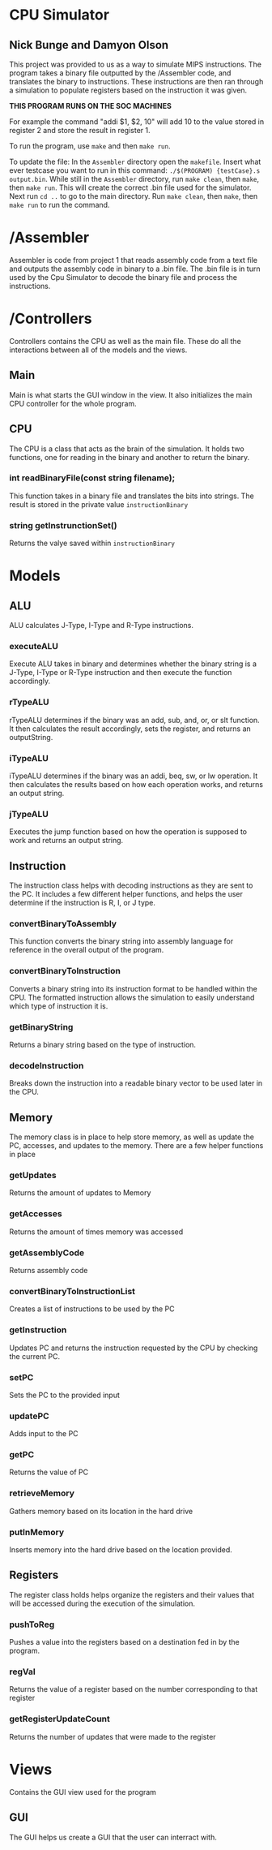 # CPU Simulator
## Nick Bunge and Damyon Olson

This project was provided to us as a way to simulate MIPS instructions. The program takes a binary file outputted by the /Assembler code, and translates the binary to instructions. These instructions are then ran through a simulation to populate registers based on the instruction it was given.

**THIS PROGRAM RUNS ON THE SOC MACHINES**

For example the command "addi $1, $2, 10" will add 10 to the value stored in register 2 and store the result in register 1.

To run the program, use `make` and then `make run`.

To update the file:
    In the `Assembler` directory open the `makefile`. Insert what ever testcase you want to run in this command: `./$(PROGRAM) {testCase}.s output.bin`. While still in the `Assembler` directory, run `make clean`, then `make`, then `make run`. This will create the correct .bin file used for the simulator. Next run `cd ..` to go to the main directory. Run `make clean`, then `make`, then `make run` to run the command. 

# /Assembler
Assembler is code from project 1 that reads assembly code from a text file and outputs the assembly code in binary to a .bin file. The .bin file is in turn used by the Cpu Simulator to decode the binary file and process the instructions.

# /Controllers
Controllers contains the CPU as well as the main file. These do all the interactions between all of the models and the views.

## Main
Main is what starts the GUI window in the view. It also initializes the main CPU controller for the whole program.

## CPU
The CPU is a class that acts as the brain of the simulation. It holds two functions, one for reading in the binary and another to return the binary.

### int readBinaryFile(const string filename);
This function takes in a binary file and translates the bits into strings. The result is stored in the private value `instructionBinary`

### string getInstrunctionSet()
Returns the valye saved within `instructionBinary`

# Models
## ALU
ALU calculates J-Type, I-Type and R-Type instructions.
### executeALU
Execute ALU takes in binary and determines whether the binary string is a J-Type, I-Type or R-Type instruction and then execute the function accordingly.
### rTypeALU
rTypeALU determines if the binary was an add, sub, and, or, or slt function. It then calculates the result accordingly, sets the register, and returns an outputString.
### iTypeALU
iTypeALU determines if the binary was an addi, beq, sw, or lw operation. It then calculates the results based on how each operation works, and returns an output string.
### jTypeALU
Executes the jump function based on how the operation is supposed to work and returns an output string.
## Instruction
The instruction class helps with decoding instructions as they are sent to the PC. It includes a few different helper functions, and helps the user determine if the instruction is R, I, or J type.
### convertBinaryToAssembly
This function converts the binary string into assembly language for reference in the overall output of the program.
### convertBinaryToInstruction
Converts a binary string into its instruction format to be handled within the CPU. The formatted instruction allows the simulation to easily understand which type of instruction it is.
### getBinaryString
Returns a binary string based on the type of instruction.
### decodeInstruction
Breaks down the instruction into a readable binary vector to be used later in the CPU.
## Memory
The memory class is in place to help store memory, as well as update the PC, accesses, and updates to the memory. There are a few helper functions in place
### getUpdates
Returns the amount of updates to Memory
### getAccesses
Returns the amount of times memory was accessed
### getAssemblyCode
Returns assembly code
### convertBinaryToInstructionList
Creates a list of instructions to be used by the PC
### getInstruction
Updates PC and returns the instruction requested by the CPU by checking the current PC.
### setPC
Sets the PC to the provided input
### updatePC
Adds input to the PC
### getPC
Returns the value of PC
### retrieveMemory
Gathers memory based on its location in the hard drive
### putInMemory
Inserts memory into the hard drive based on the location provided.
## Registers
The register class holds helps organize the registers and their values that will be accessed during the execution of the simulation.
### pushToReg
Pushes a value into the registers based on a destination fed in by the program.
### regVal
Returns the value of a register based on the number corresponding to that register
### getRegisterUpdateCount
Returns the number of updates that were made to the register
# Views
Contains the GUI view used for the program
## GUI
The GUI helps us create a GUI that the user can interract with.